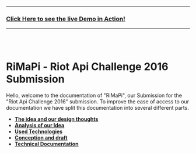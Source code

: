 ------------
### [Click Here to see the live Demo in Action!](http://v22016053572334167.supersrv.de/riotapi/app)
-----------
<br> <br>

# RiMaPi - Riot Api Challenge 2016 Submission
Hello,
welcome to the documentation of "RiMaPi", our Submission for the "Riot Api Challenge 2016" submission. To improve the ease of access to our documentation we have split this documentation into several different parts.

* **[The idea and our design thoughts](./Documentation/Design-Thoughts.md)**
* **[Analysis of our Idea](./Documentation/AnalysisOfOurIdea.md)**
* **[Used Technologies](./Documentation/UsedTechnologies.md)**
* **[Conception and draft](./Documentation/ConceptAndDraft.md)**
* **[Technical Documentation](./Documentation/TechnicalDocumentation.md)**
